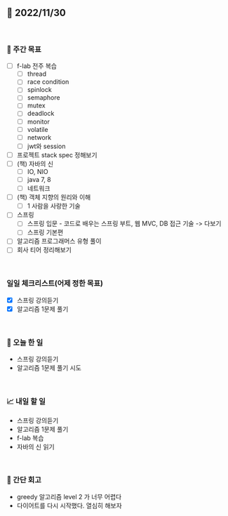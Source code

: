 ## 📅 2022/11/30

<br/>

### 🏹 주간 목표

- [ ] f-lab 전주 복습
  - [ ] thread
  - [ ] race condition
  - [ ] spinlock
  - [ ] semaphore
  - [ ] mutex
  - [ ] deadlock
  - [ ] monitor
  - [ ] volatile
  - [ ] network
  - [ ] jwt와 session
- [ ] 프로젝트 stack spec 정해보기
- [ ] (책) 자바의 신
  - [ ] IO, NIO
  - [ ] java 7, 8
  - [ ] 네트워크
- [ ] (책) 객체 지향의 원리와 이해
  - [ ] 1 사람을 사랑한 기술
- [ ] 스프링
  - [ ] 스프링 입문 - 코드로 배우는 스프링 부트, 웹 MVC, DB 접근 기술 -> 다보기
  - [ ] 스프링 기본편
- [ ] 알고리즘 프로그래머스 유형 풀이
- [ ] 회사 티어 정리해보기

<br/>

### 일일 체크리스트(어제 정한 목표)

- [x] 스프링 강의듣기
- [x] 알고리즘 1문제 풀기

<br/>

### 💯 오늘 한 일

- 스프링 강의듣기
- 알고리즘 1문제 풀기 시도

<br/>

### 📈 내일 할 일

- 스프링 강의듣기
- 알고리즘 1문제 풀기
- f-lab 복습
- 자바의 신 읽기

<br/>

### 🧐 간단 회고

- greedy 알고리즘 level 2 가 너무 어렵다
- 다이어트를 다시 시작했다. 열심히 해보자
